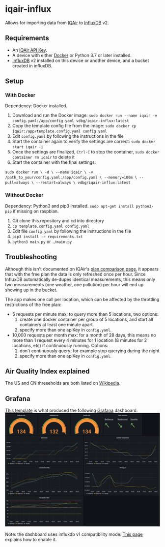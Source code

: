 # iqair-influx

Allows for importing data from [IQAir](https://www.iqair.com/) to [InfluxDB](https://www.influxdata.com/) v2.


## Requirements

- An [IQAir API Key](https://www.iqair.com/dashboard/api).
- A device with either [Docker](https://www.docker.com/) or Python 3.7 or later installed.
- [InfluxDB](https://en.wikipedia.org/wiki/InfluxDB) v2 installed on this device or another device, and a bucket created in influxDB.

## Setup

### With Docker

Dependency: Docker installed.

1. Download and run the Docker image: `sudo docker run --name iqair -v config.yaml:/app/config.yaml vdbg/iqair-influx:latest`
2. Copy the template config file from the image: `sudo docker cp iqair:/app/template.config.yaml config.yaml`
3. Edit `config.yaml` by following the instructions in the file
4. Start the container again to verify the settings are correct: `sudo docker start iqair -i`
5. Once the settings are finalized, `Ctrl-C` to stop the container, `sudo docker container rm iqair` to delete it
6. Start the container with the final settings:

``
sudo docker run \
  -d \
  --name iqair \
  -v /path_to_your/config.yaml:/app/config.yaml \
  --memory=100m \
  --pull=always \
  --restart=always \
  vdbg/iqair-influx:latest
``

### Without Docker

Dependency: Python3 and pip3 installed. `sudo apt-get install python3-pip` if missing on raspbian.

1. Git clone this repository and cd into directory
2. `cp template.config.yaml config.yaml`
3. Edit file `config.yaml` by following the instructions in the file
4. `pip3 install -r requirements.txt`
5. `python3 main.py` or `./main.py`

## Troubleshooting

Although this isn't documented on IQAir's [plan comparison page](https://www.iqair.com/air-pollution-data-api/plans), it appears that with the free plan
the data is only refreshed once per hour. Since InfluxDB automatically de-dupes identical measurements, this means only two measurements (one weather, one pollution) per hour will end up showing up in the bucket.

The app makes one call per location, which can be affected by the throttling restrictions of the free plan:
* 5 requests per minute max: to query more than 5 locations, two options:
  1. create one docker container per group of 5 locations, and start all containers at least one minute apart.
  2. specify more than one apiKey in `config.yaml`.
* 10,000 requests per month max: for a month of 28 days, this means no more than 1 request every 4 minutes for 1 location (8 minutes for 2 locations, etc) if continuously running. Options:
  1. don't continuously query; for example stop querying during the night
  2. specify more than one apiKey in `config.yaml`.

## Air Quality Index explained

The US and CN threseholds are both listed on [Wikipedia](https://en.wikipedia.org/wiki/Air_quality_index#United_States).

## Grafana

[This template](grafana/dashboard.json) is what produced the following [Grafana](https://grafana.com/) dashboard:
![Grafana dashboard](grafana/dashboard.png)

Note: the dashboard uses influxdb v1 compatibility mode. [This page](https://www.techetio.com/2021/11/29/influxdb-v2-using-the-v1-api-for-v1-dependent-applications/) explains how to enable it.
 